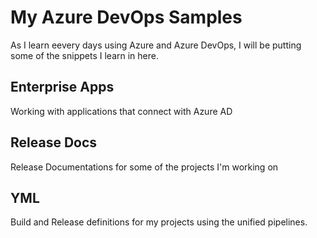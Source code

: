# My Azure DevOps Samples

As I learn eevery days using Azure and Azure DevOps, I will be putting some of the snippets I learn in here.

## Enterprise Apps

Working with applications that connect with Azure AD

## Release Docs

Release Documentations for some of the projects I'm working on

## YML

Build and Release definitions for my projects using the unified pipelines.
